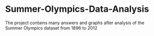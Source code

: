 # Summer-Olympics-Data-Analysis
The project contains many answers and graphs after analysis of the Summer Olympics dataset from 1896 to 2012
